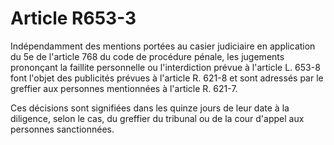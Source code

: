 # Article R653-3

Indépendamment des mentions portées au casier judiciaire en application du 5e de l'article 768 du code de procédure pénale, les jugements prononçant la faillite personnelle ou l'interdiction prévue à l'article L. 653-8 font l'objet des publicités prévues à l'article R. 621-8 et sont adressés par le greffier aux personnes mentionnées à l'article R. 621-7.

Ces décisions sont signifiées dans les quinze jours de leur date à la diligence, selon le cas, du greffier du tribunal ou de la cour d'appel aux personnes sanctionnées.
